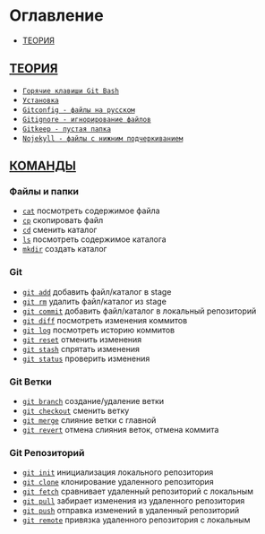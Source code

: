 <style>
  * {
    user-select: none;    
  }

  h1, h2 {
    scroll-margin: 60px;
  }
</style>

# Оглавление

- [ТЕОРИЯ](#теория)

## [ТЕОРИЯ](#оглавление)

- [`Горячие клавиши Git Bash`](<./ТЕОРИЯ/Горячие клавиши Git Bash.md>)
- [`Установка`](./ТЕОРИЯ/Установка.md)
- [`Gitconfig - файлы на русском`](<./ТЕОРИЯ/Gitconfig - файлы на русском.md>)
- [`Gitignore - игнорирование файлов`](<./ТЕОРИЯ/Gitignore - игнорирование файлов.md>)
- [`Gitkeep - пустая папка`](<./ТЕОРИЯ/Gitkeep - пустая папка.md>)
- [`Nojekyll - файлы с нижним подчеркиванием`](<./ТЕОРИЯ/Nojekyll - файлы с нижним подчеркиванием.md>)

## [КОМАНДЫ](#оглавление)

### Файлы и папки

- [`cat`](./КОМАНДЫ/cat.md) посмотреть содержимое файла
- [`cp`](./КОМАНДЫ/cp.md) скопировать файл
- [`cd`](./КОМАНДЫ/cd.md) сменить каталог
- [`ls`](./КОМАНДЫ/ls.md) посмотреть содержимое каталога
- [`mkdir`](./КОМАНДЫ/mkdir.md) создать каталог

### Git

- [`git add`](<./КОМАНДЫ/git add.md>) добавить файл/каталог в stage
- [`git rm`](<./КОМАНДЫ/git rm.md>) удалить файл/каталог из stage
- [`git commit`](<./КОМАНДЫ/git commit.md>) добавить файл/каталог в локальный репозиторий
- [`git diff`](<./КОМАНДЫ/git diff.md>) посмотреть изменения коммитов
- [`git log`](<./КОМАНДЫ/git log.md>) посмотреть историю коммитов
- [`git reset`](<./КОМАНДЫ/git reset.md>) отменить изменения
- [`git stash`](<./КОМАНДЫ/git stash.md>) спрятать изменения
- [`git status`](<./КОМАНДЫ/git status.md>) проверить изменения

### Git Ветки

- [`git branch`](<./КОМАНДЫ/git branch.md>) создание/удаление ветки
- [`git checkout`](<./КОМАНДЫ/git checkout.md>) сменить ветку
- [`git merge`](<./КОМАНДЫ/git merge.md>) слияние ветки с главной
- [`git revert`](<./КОМАНДЫ/git revert.md>) отмена слияния веток, отмена коммита

### Git Репозиторий

- [`git init`](<./КОМАНДЫ/git init.md>) инициализация локального репозитория
- [`git clone`](<./КОМАНДЫ/git clone.md>) клонирование удаленного репозитория
- [`git fetch`](<./КОМАНДЫ/git fetch.md>) сравнивает удаленный репозиторий с локальным
- [`git pull`](<./КОМАНДЫ/git pull.md>) забирает изменения из удаленного репозитория
- [`git push`](<./КОМАНДЫ/git push.md>) отправка изменений в удаленный репозиторий
- [`git remote`](<./КОМАНДЫ/git remote.md>) привязка удаленного репозитория с локальным
